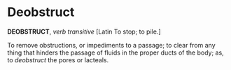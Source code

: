 # Deobstruct

**DEOBSTRUCT**, _verb transitive_ \[Latin To stop; to pile.\]

To remove obstructions, or impediments to a passage; to clear from any thing that hinders the passage of fluids in the proper ducts of the body; as, to _deobstruct_ the pores or lacteals.